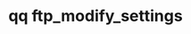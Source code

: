 ---
category: ftp
command: ftp_modify_settings
optional_options: []
permalink: /qq-cli-command-guide/ftp/ftp_modify_settings.html
positional_options: []
sidebar: qq_cli_command_reference_sidebar
summary: This section explains how to use the <code>qq ftp_modify_settings</code>
  command.
synopsis: Set FTP server settings
title: qq ftp_modify_settings
usage: "qq ftp_modify_settings [-h] [--enabled {true,false}] [--check-remote-host\
  \ {true,false}] [--log-operations {true,false}] [--chroot-users {true,false}] [--allow-unencrypted-connections\
  \ {true,false}] [--expand-wildcards {true,false}]\n    [--anonymous-user-as-local-user\
  \ ANONYMOUS_USER_AS_LOCAL_USER | --anonymous-user-none | --greeting GREETING]"
zendesk_source: qq CLI Command Guide

---
